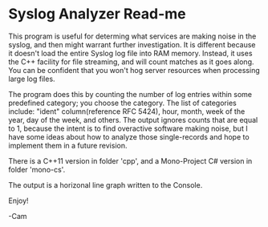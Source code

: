 Syslog Analyzer Read-me
=======================

This program is useful for determing what services are making noise in the syslog, and then might warrant further investigation. It is different because it doesn't load the entire Syslog log file into RAM memory. Instead, it uses the C++ facility for file streaming, and will count matches as it goes along. You can be confident that you won't hog server resources when processing large log files.

The program does this by counting the number of log entries within some predefined category; you choose the category. The list of categories include: "ident" column(reference RFC 5424), hour, month, week of the year, day of the week, and others. The output ignores counts that are equal to 1, because the intent is to find overactive software making noise, but I have some ideas about how to analyze those single-records and hope to implement them in a future revision.

There is a C++11 version in folder 'cpp', and a Mono-Project C# version in folder 'mono-cs'.

The output is a horizonal line graph written to the Console.


Enjoy!

-Cam
